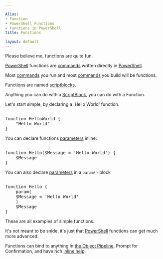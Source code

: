 ```yaml
---

Alias: 
- Function
- PowerShell Functions
- Functions in PowerShell
title: Functions

layout: default
---
```


Please believe me, functions are quite fun.

[PowerShell](/PowerShell) functions are [commands](/PowerShell/Commands) written directly in [PowerShell](/PowerShell).

Most [commands](/PowerShell/Commands) you run and most [commands](/PowerShell/Commands) you build will be functions.

Functions are named [scriptblocks](/PowerShell/ScriptBlock).

Anything you can do with a [ScriptBlock](/PowerShell/ScriptBlock), you can do with a Function.

Let's start simple, by declaring a 'Hello World' function.

<pre><br/><span class='Verbose'>function</span>&nbsp;<span class='Verbose'>HelloWorld</span>&nbsp;<span class='Magenta'>{</span><br/>&nbsp;&nbsp;&nbsp;&nbsp;<span class='Verbose'>"Hello World"</span><br/><span class='Magenta'>}</span><br/></pre>

You can declare functions [parameters](/PowerShell/Parameters) inline:

<pre><br/><span class='Verbose'>function</span>&nbsp;<span class='Verbose'>Hello</span><span class='Magenta'>(</span><span class='Warning'>$Message</span>&nbsp;<span class='Magenta'>=</span>&nbsp;<span class='Verbose'>'Hello World'</span><span class='Magenta'>)</span>&nbsp;<span class='Magenta'>{</span><br/>&nbsp;&nbsp;&nbsp;&nbsp;<span class='Warning'>$Message</span><br/><span class='Magenta'>}</span><br/></pre>

You can also declare [parameters](/PowerShell/Parameters) in a `param()` block

<pre><br/><span class='Verbose'>function</span>&nbsp;<span class='Verbose'>Hello</span>&nbsp;<span class='Magenta'>{</span><br/>&nbsp;&nbsp;&nbsp;&nbsp;<span class='Verbose'>param</span><span class='Magenta'>(</span><br/>&nbsp;&nbsp;&nbsp;&nbsp;<span class='Warning'>$Message</span>&nbsp;<span class='Magenta'>=</span>&nbsp;<span class='Verbose'>'Hello World'</span><br/>&nbsp;&nbsp;&nbsp;&nbsp;<span class='Magenta'>)</span><br/>&nbsp;&nbsp;&nbsp;&nbsp;<span class='Warning'>$Message</span><br/><span class='Magenta'>}</span><br/></pre>

These are all examples of simple functions.

It's not meant to be snide, it's just that [PowerShell](/PowerShell) functions can get much more advanced.

Functions can bind to anything in [the Object Pipeline](/PowerShell/Concepts/The-Object-Pipeline), Prompt for Confirmation, and have rich [inline help](/PowerShell/Help/Inline-Help).

